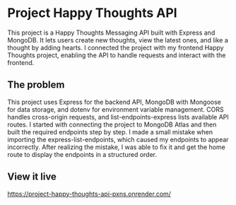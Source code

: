 # Project Happy Thoughts API
This project is a Happy Thoughts Messaging API built with Express and MongoDB. It lets users create new thoughts, view the latest ones, and like a thought by adding hearts. I connected the project with my frontend Happy Thoughts project, enabling the API to handle requests and interact with the frontend.

## The problem
This project uses Express for the backend API, MongoDB with Mongoose for data storage, and dotenv for environment variable management. CORS handles cross-origin requests, and list-endpoints-express lists available API routes.  I started with connecting the project to MongoDB Atlas and then built the required endpoints step by step. I made a small mistake when importing the express-list-endpoints, which caused my endpoints to appear incorrectly. After realizing the mistake, I was able to fix it and get the home route to display the endpoints in a structured order. 

## View it live
https://project-happy-thoughts-api-pxns.onrender.com/